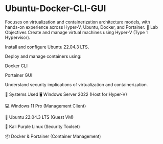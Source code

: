 # Ubuntu-Docker-CLI-GUI
Focuses on virtualization and containerization architecture models, with hands-on experience across Hyper-V, Ubuntu, Docker, and Portainer.
📌 Lab Objectives
Create and manage virtual machines using Hyper-V (Type 1 Hypervisor).

Install and configure Ubuntu 22.04.3 LTS.

Deploy and manage containers using:

Docker CLI

Portainer GUI

Understand security implications of virtualization and containerization.

🧩 Systems Used
🖥️ Windows Server 2022 (Host for Hyper-V)

💻 Windows 11 Pro (Management Client)

🐧 Ubuntu 22.04.3 LTS (Guest VM)

🧪 Kali Purple Linux (Security Toolset)

📦 Docker & Portainer (Container Management)

